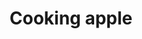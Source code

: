 ---
layout: item
title: Cooking apple
item-id: 1955
datatable: true
id: 1955
name: "Cooking apple"
members: false
lowalch: 0
highalch: 0
examine: "Keeps the doctor away."
monsters:
  - id: 10435
    name: "Sourhog"
    members: true
    combat_level: 37
    wiki_url: "https://oldschool.runescape.wiki/w/Sourhog"
    drops:
      - quantity: "1"
        rarity: 0.045454545454545456
    image: "https://oldschool.runescape.wiki/images/a/ae/Sourhog.png?4de71"
---